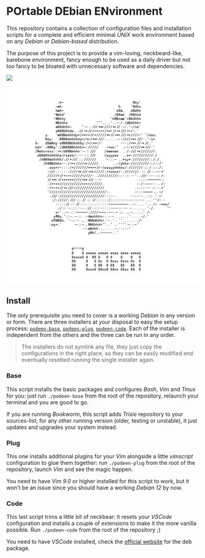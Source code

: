 # POrtable DEbian ENvironment

This repository contains a collection of configuration files and installation scripts for a complete and efficient minimal *UNIX* work environment based on any *Debian* or *Debian-based* distribution.

The purpose of this project is to provide a vim-loving, neckbeard-like, barebone environment, fancy enough to be used as a daily driver but not too fancy to be bloated with unnecessary software and dependencies.

<a href="https://www.debian.org"><img src="https://upload.wikimedia.org/wikipedia/commons/5/5c/Powered_by_Debian.svg"></a>

<p align="center">
  <img src="podeen.jpg">
</p>




## Install

The only prerequisite you need to cover is a working *Debian* in any version or form. There are three installers at your disposal to easy the setup process: [`podeen-base`](https://github.com/matteogiorgi/podeen/blob/main/podeen-base), [`podeen-plug`](https://github.com/matteogiorgi/podeen/blob/main/podeen-plug), [`podeen-code`](https://github.com/matteogiorgi/podeen/blob/main/podeen-code). Each of the installer is independent from the others and the three can be run in any order.

> The installers do not symlink any file, they just copy the configurations in the right place, so they can be easily modified end eventually resetted running the single installer again.




### Base

This script installs the basic packages and configures *Bash*, *Vim* and *Tmux* for you: just run `./podeen-base` from the root of the repository, relaunch your terminal and you are good to go.

If you are running *Bookworm*, this script adds *Trixie* repository to your sources-list; for any other running version (older, testing or unstable), it just updates and upgrades your system instead.




### Plug

This one installs additional plugins for your *Vim* alongside a little *vimscript* configuration to glue them together: run `./podeen-plug` from the root of the repository, launch *Vim* and see the magic happen.

You need to have *Vim 9.0* or higher installed for this script to work, but it won't be an issue since you should have a working *Debian 12* by now.




### Code

This last script trims a little bit of neckbear: it resets your *VSCode* configuration and installs a couple of extensions to make it the more vanilla possible. Run `./podeen-code` from the root of the repository ;)

You need to have *VSCode* installed, check the [official website](https://code.visualstudio.com) for the deb package.
